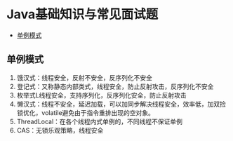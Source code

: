 # Java基础知识与常见面试题 

  * [单例模式](#单例模式)




## 单例模式
1. 饿汉式：线程安全，反射不安全，反序列化不安全
2. 登记式：又称静态内部类式，线程安全，防止反射攻击，反序列化不安全
3. 枚举式L线程安全，支持序列化，反序列化安全，防止反射攻击
4. 懒汉式：线程不安全，延迟加载，可以加同步解决线程安全，效率低，加双捡锁优化，volatile避免由于指令重排出现的空对象。
5. ThreadLocal：在各个线程内式单例的，不同线程不保证单例
6. CAS：无锁乐观策略，线程安全
    
